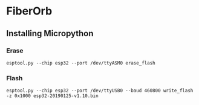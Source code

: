 # FiberOrb

## Installing Micropython

### Erase
```
esptool.py --chip esp32 --port /dev/ttyASM0 erase_flash
```

### Flash
```
esptool.py --chip esp32 --port /dev/ttyUSB0 --baud 460800 write_flash -z 0x1000 esp32-20190125-v1.10.bin
```
